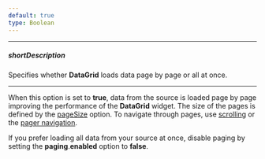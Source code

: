 ```yaml
---
default: true
type: Boolean
---
```

---
##### shortDescription
Specifies whether **DataGrid** loads data page by page or all at once.

---
When this option is set to **true**, data from the source is loaded page by page improving the performance of the **DataGrid** widget. The size of the pages is defined by the [pageSize](/api-reference/10%20UI%20Widgets/dxDataGrid/1%20Configuration/paging/pageSize.md '/Documentation/ApiReference/UI_Widgets/dxDataGrid/Configuration/paging/#pageSize') option. To navigate through pages, use [scrolling](/concepts/05%20Widgets/DataGrid/40%20Scrolling '/Documentation/Guide/Widgets/DataGrid/Scrolling/') or the [pager navigation](/concepts/05%20Widgets/DataGrid/35%20Paging/10%20User%20Interaction.md '/Documentation/Guide/Widgets/DataGrid/Paging/#User_Interaction').

If you prefer loading all data from your source at once, disable paging by setting the **paging**.**enabled** option to **false**.